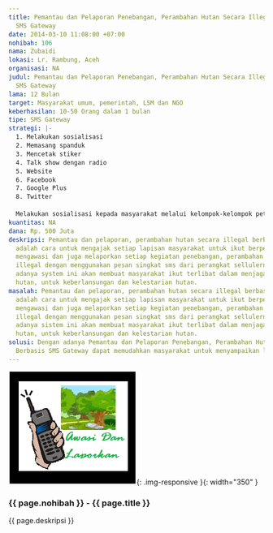 ```yaml
---
title: Pemantau dan Pelaporan Penebangan, Perambahan Hutan Secara Illegal Berbasis
  SMS Gateway
date: 2014-03-10 11:08:00 +07:00
nohibah: 106
nama: Zubaidi
lokasi: Lr. Rambung, Aceh
organisasi: NA
judul: Pemantau dan Pelaporan Penebangan, Perambahan Hutan Secara Illegal Berbasis
  SMS Gateway
lama: 12 Bulan
target: Masyarakat umum, pemerintah, LSM dan NGO
keberhasilan: 10-50 Orang dalam 1 bulan
tipe: SMS Gateway
strategi: |-
  1. Melakukan sosialisasi
  2. Memasang spanduk
  3. Mencetak stiker
  4. Talk show dengan radio
  5. Website
  6. Facebook
  7. Google Plus
  8. Twitter

  Melakukan sosialisasi kepada masyarakat melalui kelompok-kelompok petani dan juga perkebunan sudah ada.
kuantitas: NA
dana: Rp. 500 Juta
deskripsi: Pemantau dan pelaporan, perambahan hutan secara illegal berbasis sms gateway
  adalah cara untuk mengajak setiap lapisan masyarakat untuk ikut berperan dalam memantau,
  mengawasi dan juga melaporkan setiap kegiatan penebangan, perambahan hutan secara
  illegal dengan menggunakan pesan singkat sms dari perangkat sellulernya. Dengan
  adanya system ini akan membuat masyarakat ikut terlibat dalam menjaga dan melindungi
  hutan, untuk keberlansungan dan kelestarian hutan.
masalah: Pemantau dan pelaporan, perambahan hutan secara illegal berbasis sms gateway
  adalah cara untuk mengajak setiap lapisan masyarakat untuk ikut berperan dalam memantau,
  mengawasi dan juga melaporkan setiap kegiatan penebangan, perambahan hutan secara
  illegal dengan menggunakan pesan singkat sms dari perangkat sellulernya. Dengan
  adanya sistem ini akan membuat masyarakat ikut terlibat dalam menjaga dan melindungi
  hutan, untuk keberlansungan dan kelestarian hutan.
solusi: Dengan adanya Pemantau dan Pelaporan Penebangan, Perambahan Hutan Secara Illegal
  Berbasis SMS Gateway dapat memudahkan masyarakat untuk menyampaikan laporan
---
```


![106](/static/img/hibahcms/106.png){: .img-responsive }{: width="350" }

### {{ page.nohibah }} - {{ page.title }}

{{ page.deskripsi }}
